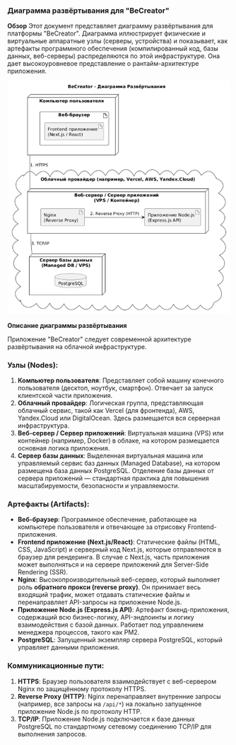 ### Диаграмма развёртывания для "BeCreator"

**Обзор**
Этот документ представляет диаграмму развёртывания для платформы "BeCreator". Диаграмма иллюстрирует физические и виртуальные аппаратные узлы (серверы, устройства) и показывает, как артефакты программного обеспечения (компилированный код, базы данных, веб-серверы) распределяются по этой инфраструктуре. Она дает высокоуровневое представление о рантайм-архитектуре приложения.

![Deployment](/docs/diagrams/deployment_diagram.png)

**Описание диаграммы развёртывания**

Приложение "BeCreator" следует современной архитектуре развёртывания на облачной инфраструктуре.

### Узлы (Nodes):

1.  **Компьютер пользователя**: Представляет собой машину конечного пользователя (десктоп, ноутбук, смартфон). Отвечает за запуск клиентской части приложения.
2.  **Облачный провайдер**: Логическая группа, представляющая облачный сервис, такой как Vercel (для фронтенда), AWS, Yandex.Cloud или DigitalOcean. Здесь размещается вся серверная инфраструктура.
3.  **Веб-сервер / Сервер приложений**: Виртуальная машина (VPS) или контейнер (например, Docker) в облаке, на котором размещается основная логика приложения.
4.  **Сервер базы данных**: Выделенная виртуальная машина или управляемый сервис баз данных (Managed Database), на котором размещена база данных PostgreSQL. Отделение базы данных от сервера приложений — стандартная практика для повышения масштабируемости, безопасности и управляемости.

### Артефакты (Artifacts):

*   **Веб-браузер**: Программное обеспечение, работающее на компьютере пользователя и отвечающее за отрисовку Frontend-приложения.
*   **Frontend приложение (Next.js/React)**: Статические файлы (HTML, CSS, JavaScript) и серверный код Next.js, которые отправляются в браузер для рендеринга. В случае с Next.js, часть приложения может выполняться и на сервере приложений для Server-Side Rendering (SSR).
*   **Nginx**: Высокопроизводительный веб-сервер, который выполняет роль **обратного прокси (reverse proxy)**. Он принимает весь входящий трафик, может отдавать статические файлы и перенаправляет API-запросы на приложение Node.js.
*   **Приложение Node.js (Express.js API)**: Артефакт бэкенд-приложения, содержащий всю бизнес-логику, API-эндпоинты и логику взаимодействия с базой данных. Работает под управлением менеджера процессов, такого как PM2.
*   **PostgreSQL**: Запущенный экземпляр сервера PostgreSQL, который управляет данными приложения.

### Коммуникационные пути:

1.  **HTTPS**: Браузер пользователя взаимодействует с веб-сервером Nginx по защищённому протоколу HTTPS.
2.  **Reverse Proxy (HTTP)**: Nginx перенаправляет внутренние запросы (например, все запросы на `/api/*`) на локально запущенное приложение Node.js по протоколу HTTP.
3.  **TCP/IP**: Приложение Node.js подключается к базе данных PostgreSQL по стандартному сетевому соединению TCP/IP для выполнения запросов.